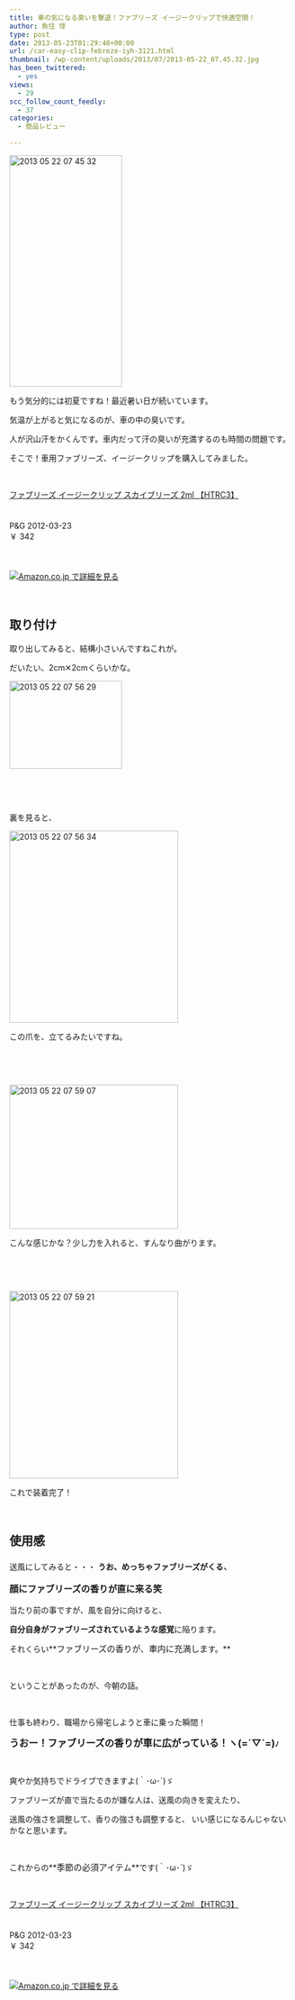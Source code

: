 ```yaml
---
title: 車の気になる臭いを撃退！ファブリーズ イージークリップで快適空間！
author: 魚住 惇
type: post
date: 2013-05-23T01:29:48+00:00
url: /car-easy-clip-febreze-iyh-3121.html
thumbnail: /wp-content/uploads/2013/07/2013-05-22_07.45.32.jpg
has_been_twittered:
  - yes
views:
  - 29
scc_follow_count_feedly:
  - 37
categories:
  - 商品レビュー

---
```

<img decoding="async" loading="lazy" title="2013-05-22_07.45.32.jpg" src="/wp-content/uploads/2013/05/2013-05-22_07.45.32.jpg" alt="2013 05 22 07 45 32" width="200" height="411" border="0" />

<!--more-->

もう気分的には初夏ですね！最近暑い日が続いています。

気温が上がると気になるのが、車の中の臭いです。

人が沢山汗をかくんです。車内だって汗の臭いが充満するのも時間の問題です。

そこで！車用ファブリーズ、イージークリップを購入してみました。

 

<div class="amz-container" style="overflow: hidden; margin-bottom: 20px;">
  <div class="amz-left" style="float: left; margin: 0 20px 0;">
    <a href="http://www.amazon.co.jp/exec/obidos/ASIN/B007MWYHZS/jn050191-22/ref=nosim/" rel="nofollow" target="_blank"><img decoding="async" class="amz-img" src="http://ecx.images-amazon.com/images/I/51QfEY9SDGL._SL160_.jpg" alt="" /></a>
  </div>
  <div class="amz-right" style="overflow: hidden;">
    <div class="amz-title" style="margin-bottom: 20px;">
      <a href="http://www.amazon.co.jp/exec/obidos/ASIN/B007MWYHZS/jn050191-22/ref=nosim/" rel="nofollow" target="_blank">ファブリーズ イージークリップ スカイブリーズ 2ml 【HTRC3】</a>
    </div>
    <div class="amz-detail">
      <div class="amz-info1" style="white-space: nowrap;">
         
      </div>
      <div class="amz-info2" style="white-space: nowrap;">
        P&G 2012-03-23
      </div>
      <div class="amz-price" style="white-space: nowrap;">
        ￥ 342
      </div>
    </div>
  </div>
</div>

 

<a href="http://www.amazon.co.jp/exec/obidos/ASIN/B007MWYHZS/jn050191-22/ref=nosim/" rel="nofllow" target="_blank"><img decoding="async" src="http://uozumi.ddo.jp/images/amazoncheck.gif" alt="Amazon.co.jp で詳細を見る" /></a>

 

## 取り付け

取り出してみると、結構小さいんですねこれが。

だいたい、2cm✕2cmくらいかな。

<img decoding="async" loading="lazy" title="2013-05-22_07.56.29.jpg" src="/wp-content/uploads/2013/05/2013-05-22_07.56.29.jpg" alt="2013 05 22 07 56 29" width="200" height="156" border="0" /> 

 

 

裏を見ると、

<img decoding="async" loading="lazy" title="2013-05-22_07.56.34.jpg" src="/wp-content/uploads/2013/05/2013-05-22_07.56.34.jpg" alt="2013 05 22 07 56 34" width="300" height="341" border="0" /> 

この爪を、立てるみたいですね。

 

 

<img decoding="async" loading="lazy" title="2013-05-22_07.59.07.jpg" src="/wp-content/uploads/2013/05/2013-05-22_07.59.07.jpg" alt="2013 05 22 07 59 07" width="300" height="256" border="0" /> 

こんな感じかな？少し力を入れると、すんなり曲がります。

 

 

<img decoding="async" loading="lazy" title="2013-05-22_07.59.21.jpg" src="/wp-content/uploads/2013/05/2013-05-22_07.59.21.jpg" alt="2013 05 22 07 59 21" width="300" height="333" border="0" /> 

これで装着完了！

 

## 使用感

送風にしてみると・・・ **うお、めっちゃファブリーズがくる**<span style="font-size: 17px;">、</span>

<p style="font-size: 16px;">
  <b>顔にファブリーズの香りが直に来る笑</b>
</p>

当たり前の事ですが、風を自分に向けると、

**自分自身がファブリーズされているような感覚**に陥ります。

それくらい**<span style="font-size: 15px;">ファブリーズの香りが、車内に充満しま</span>す。**

 

ということがあったのが、今朝の話。

 

仕事も終わり、職場から帰宅しようと車に乗った瞬間！

<p style="font-size: 13px;">
  <b><span style="font-size: 17px;">うおー！ファブリーズの香りが車に広がっている！ヽ(=´▽`=)</span>ﾉ</b>
</p>

 

爽やか気持ちでドライブできますよ(｀･ω･´)ゞ

ファブリーズが直で当たるのが嫌な人は、送風の向きを変えたり、

送風の強さを調整して、香りの強さも調整すると、 いい感じになるんじゃないかなと思います。

 

これからの**<span style="font-size: 15px;">季節の必須アイテ</span>ム**です(｀･ω･´)ゞ

 

<div class="amz-container" style="overflow: hidden; margin-bottom: 20px;">
  <div class="amz-left" style="float: left; margin: 0 20px 0;">
    <a href="http://www.amazon.co.jp/exec/obidos/ASIN/B007MWYHZS/jn050191-22/ref=nosim/" rel="nofollow" target="_blank"><img decoding="async" class="amz-img" src="http://ecx.images-amazon.com/images/I/51QfEY9SDGL._SL160_.jpg" alt="" /></a>
  </div>
  <div class="amz-right" style="overflow: hidden;">
    <div class="amz-title" style="margin-bottom: 20px;">
      <a href="http://www.amazon.co.jp/exec/obidos/ASIN/B007MWYHZS/jn050191-22/ref=nosim/" rel="nofollow" target="_blank">ファブリーズ イージークリップ スカイブリーズ 2ml 【HTRC3】</a>
    </div>
    <div class="amz-detail">
      <div class="amz-info1" style="white-space: nowrap;">
         
      </div>
      <div class="amz-info2" style="white-space: nowrap;">
        P&G 2012-03-23
      </div>
      <div class="amz-price" style="white-space: nowrap;">
        ￥ 342
      </div>
    </div>
  </div>
</div>

 

<a href="http://www.amazon.co.jp/exec/obidos/ASIN/B007MWYHZS/jn050191-22/ref=nosim/" rel="nofllow" target="_blank"><img decoding="async" src="http://uozumi.ddo.jp/images/amazoncheck.gif" alt="Amazon.co.jp で詳細を見る" /></a>